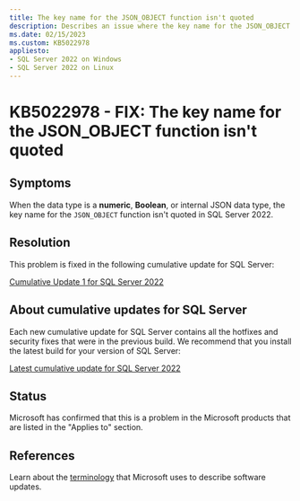 ```yaml
---
title: The key name for the JSON_OBJECT function isn't quoted
description: Describes an issue where the key name for the JSON_OBJECT function isn't quoted.
ms.date: 02/15/2023
ms.custom: KB5022978
appliesto:
- SQL Server 2022 on Windows
- SQL Server 2022 on Linux
---
```

# KB5022978 - FIX: The key name for the JSON_OBJECT function isn't quoted

## Symptoms

When the data type is a **numeric**, **Boolean**, or internal JSON data type, the key name for the `JSON_OBJECT` function isn't quoted in SQL Server 2022.

## Resolution

This problem is fixed in the following cumulative update for SQL Server:

[Cumulative Update 1 for SQL Server 2022](cumulativeupdate1.md)

## About cumulative updates for SQL Server

Each new cumulative update for SQL Server contains all the hotfixes and security fixes that were in the previous build. We recommend that you install the latest build for your version of SQL Server:

[Latest cumulative update for SQL Server 2022](build-versions.md)

## Status

Microsoft has confirmed that this is a problem in the Microsoft products that are listed in the "Applies to" section.

## References

Learn about the [terminology](../../../windows-client/deployment/standard-terminology-software-updates.md) that Microsoft uses to describe software updates.

